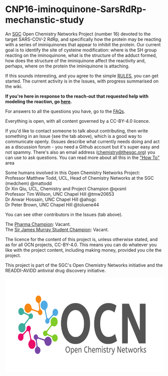 # CNP16-iminoquinone-SarsRdRp-mechanstic-study

An [SGC]((https://www.thesgc.org/)) Open Chemistry Networks Project (number 16) devoted to the target SARS-COV-2 RdRp, and specifically how the protein may be reacting with a series of iminiquinones that appear to inhibit the protein. Our current goal is to identify the site of cysteine modification: where is the SH group reacting on the iminoquinone, what is the structure of the adduct formed, how does the structure of the iminiquinone affect the reactivity and, perhaps, where on the protein the iminiquinone is attaching.

If this sounds interesting, and you agree to the simple [RULES](https://www.thesgc.org/sgc-open-chemistry-networks/terms-of-use), you can get started. The current activity is in the Issues, with progress summarised on the wiki.

**If you're here in response to the reach-out that requested help with modeling the reaction, go [here](https://github.com/StructuralGenomicsConsortium/CNP16-iminoquinone-SarsRdRp-mechanstic-study/issues/8).**

For answers to all the questions you have, go to the [FAQs](https://www.thesgc.org/sgc-open-chemistry-networks/faq).

Everything is open, with all content governed by a CC-BY-4.0 licence.

If you'd like to contact someone to talk about contributing, then write something in an Issue (see the tab above), which is a good way to communicate openly. (Issues describe what currently needs doing and act as a discussion forum - you need a Github account but it's super easy and not spammy. There's also an email address (chemistry@thesgc.org) you can use to ask questions. You can read more about all this in the ["How To"](https://github.com/StructuralGenomicsConsortium/Chemistry_TechOps_HowTo/wiki) area  

Some humans involved in this Open Chemistry Networks Project:  
Professor Matthew Todd, UCL, Head of Chemistry Networks at the SGC (medchem) @mattodd   
Dr Xin Qiu, UCL, Chemistry and Project Champion @qxsml  
Professor Tim Willson, UNC Chapel Hill @tmw20653   
Dr Anwar Hossain, UNC Chapel Hill @ahsgc  
Dr Peter Brown, UNC Chapel Hill @toluene44  

You can see other contributors in the Issues (tab above).

The [Pharma Champion](https://github.com/StructuralGenomicsConsortium/Chemistry_TechOps_HowTo/wiki/Pharma-Industry-Champions): Vacant.    
The [Sir James Murray Student Champion](https://www.thesgc.org/sgc-open-chemistry-networks/champions-program): Vacant.  



The licence for the content of this project is, unless otherwise stated, and as for all OCN projects, CC-BY-4.0. This means you can do whatever you like with the project content, including making money, provided you cite the project.

This project is part of the SGC's Open Chemistry Networks initiative and the READDI-AViDD antiviral drug discovery initiative.

<a href="url"><img src="https://github.com/StructuralGenomicsConsortium/Chemistry_TechOps_HowTo/blob/main/Open%20Chemistry%20Networks%20Logos/OCN_Logo_Final_smban.png?raw=true" align="centre" height="300" ></a>
